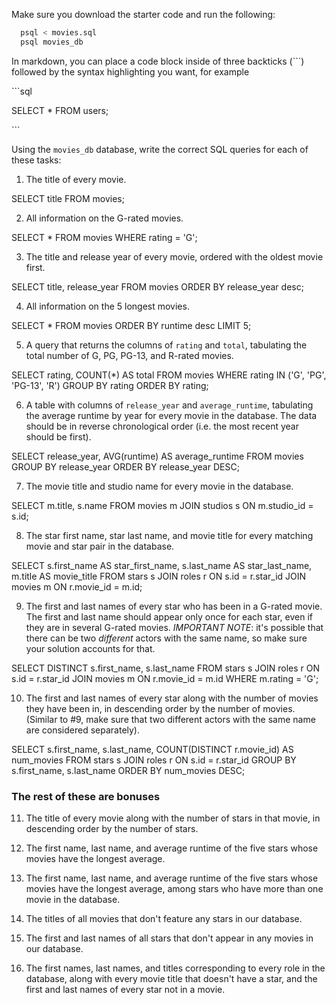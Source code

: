 Make sure you download the starter code and run the following:

```sh
  psql < movies.sql
  psql movies_db
```

In markdown, you can place a code block inside of three backticks (```) followed by the syntax highlighting you want, for example

\```sql

SELECT \* FROM users;

\```

Using the `movies_db` database, write the correct SQL queries for each of these tasks:

1.  The title of every movie.

SELECT title FROM movies;

2.  All information on the G-rated movies.

SELECT * FROM movies WHERE rating = 'G';

3.  The title and release year of every movie, ordered with the
    oldest movie first.

 SELECT title, release_year FROM movies ORDER BY release_year desc;
    
4.  All information on the 5 longest movies.

SELECT * FROM movies ORDER BY runtime desc LIMIT 5;


5.  A query that returns the columns of `rating` and `total`, tabulating the
    total number of G, PG, PG-13, and R-rated movies.

SELECT rating, COUNT(*) AS total
FROM movies
WHERE rating IN ('G', 'PG', 'PG-13', 'R')
GROUP BY rating
ORDER BY rating;

6.  A table with columns of `release_year` and `average_runtime`,
    tabulating the average runtime by year for every movie in the database. The data should be in reverse chronological order (i.e. the most recent year should be first).

SELECT release_year, AVG(runtime) AS average_runtime
FROM movies
GROUP BY release_year
ORDER BY release_year DESC;

7.  The movie title and studio name for every movie in the
    database.

SELECT m.title, s.name
FROM movies m
JOIN studios s ON m.studio_id = s.id;

8.  The star first name, star last name, and movie title for every
    matching movie and star pair in the database.

SELECT s.first_name AS star_first_name, s.last_name AS star_last_name, m.title AS movie_title
FROM stars s
JOIN roles r ON s.id = r.star_id
JOIN movies m ON r.movie_id = m.id;

9.  The first and last names of every star who has been in a G-rated movie. The first and last name should appear only once for each star, even if they are in several G-rated movies. *IMPORTANT NOTE*: it's possible that there can be two *different* actors with the same name, so make sure your solution accounts for that.

SELECT DISTINCT s.first_name, s.last_name
FROM stars s
JOIN roles r ON s.id = r.star_id
JOIN movies m ON r.movie_id = m.id
WHERE m.rating = 'G';


10. The first and last names of every star along with the number
    of movies they have been in, in descending order by the number of movies. (Similar to #9, make sure
    that two different actors with the same name are considered separately).

SELECT s.first_name, s.last_name, COUNT(DISTINCT r.movie_id) AS num_movies
FROM stars s
JOIN roles r ON s.id = r.star_id
GROUP BY s.first_name, s.last_name
ORDER BY num_movies DESC;


### The rest of these are bonuses

11. The title of every movie along with the number of stars in
    that movie, in descending order by the number of stars.

12. The first name, last name, and average runtime of the five
    stars whose movies have the longest average.

13. The first name, last name, and average runtime of the five
    stars whose movies have the longest average, among stars who have more than one movie in the database.

14. The titles of all movies that don't feature any stars in our
    database.

15. The first and last names of all stars that don't appear in any movies in our database.

16. The first names, last names, and titles corresponding to every
    role in the database, along with every movie title that doesn't have a star, and the first and last names of every star not in a movie.
